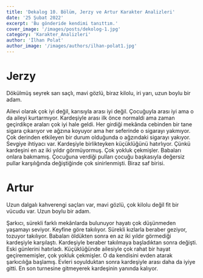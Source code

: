 ```yaml
---
title: 'Dekalog 10. Bölüm, Jerzy ve Artur Karakter Analizleri'
date: '25 Şubat 2022'
excerpt: 'Bu gönderide kendimi tanıttım.'
cover_image: '/images/posts/dekolog-1.jpg'
category: 'Karakter_Analizleri'
author: 'İlhan Polat'
author_image: '/images/authors/ilhan-polat1.jpg'
---
```


<!-- https://jaspervdj.be/lorem-markdownum/ -->
<!-- show emmet config -->

# **Jerzy**  

Dökülmüş seyrek sarı saçlı, mavi gözlü, biraz kilolu, iri yarı, uzun boylu bir adam.  

Ailevi olarak çok iyi değil, karısıyla arası iyi değil. Çocuğuyla arası iyi ama o da aileyi kurtarmıyor. Kardeşiyle arası ilk önce normaldi ama zaman geçirdikçe araları çok iyi hale geldi. Her girdiği mekânda cebinden bir tane sigara çıkarıyor ve ağzına koyuyor ama her seferinde o sigarayı yakmıyor. Çok derinden etkileyen bir durum olduğunda o ağzındaki sigarayı yakıyor. Sevgiye ihtiyacı var. Kardeşiyle birlikteyken küçüklüğünü hatırlıyor. Çünkü kardeşini en az iki yıldır görmüyormuş. Çok yokluk çekmişler. Babaları onlara bakmamış. Çocuğuna verdiği pulları çocuğu başkasıyla değersiz pullar karşılığında değiştiğinde çok sinirlenmişti. Biraz saf birisi.  


# **Artur**  

Uzun dalgalı kahverengi saçları var, mavi gözlü, çok kilolu değil fit bir vücudu var. Uzun boylu bir adam.  

Şarkıcı, sürekli farklı mekânlarda bulunuyor hayatı çok düşünmeden yaşamayı seviyor. Keyfine göre takılıyor. Sürekli kızlarla beraber geziyor, tozuyor takılıyor. Babaları öldükten sonra en az iki yıldır görmediği kardeşiyle karşılaştı. Kardeşiyle beraber takılmaya başladıktan sonra değişti. Eski günlerini hatırladı. Küçüklüğünde ailesiyle çok rahat bir hayat geçirememişler, çok yokluk çekmişler. O da kendisini evden atarak şarkıcılığa başlamış. Evleri soyulduktan sonra kardeşiyle arası daha da iyiye gitti. En son turnesine gitmeyerek kardeşinin yanında kalıyor.